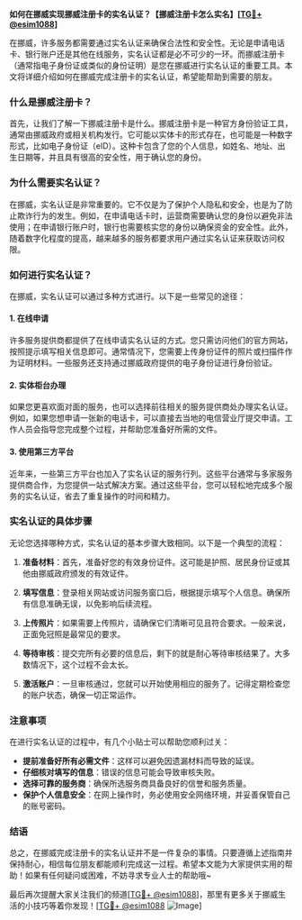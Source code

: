 **如何在挪威实现挪威注册卡的实名认证？【挪威注册卡怎么实名】[[TG💪+ @esim1088](https://t.me/s/esim1088)]**

在挪威，许多服务都需要通过实名认证来确保合法性和安全性。无论是申请电话卡、银行账户还是其他在线服务，实名认证都是必不可少的一环。而挪威注册卡（通常指电子身份证或类似的身份证明）是您在挪威进行实名认证的重要工具。本文将详细介绍如何在挪威完成注册卡的实名认证，希望能帮助到需要的朋友。

### 什么是挪威注册卡？

首先，让我们了解一下挪威注册卡是什么。挪威注册卡是一种官方身份验证工具，通常由挪威政府或相关机构发行。它可能以实体卡的形式存在，也可能是一种数字形式，比如电子身份证（eID）。这种卡包含了您的个人信息，如姓名、地址、出生日期等，并且具有很高的安全性，用于确认您的身份。

### 为什么需要实名认证？

在挪威，实名认证是非常重要的。它不仅是为了保护个人隐私和安全，也是为了防止欺诈行为的发生。例如，在申请电话卡时，运营商需要确认您的身份以避免非法使用；在申请银行账户时，银行也需要核实您的身份以确保资金的安全性。此外，随着数字化程度的提高，越来越多的服务都要求用户通过实名认证来获取访问权限。

### 如何进行实名认证？

在挪威，实名认证可以通过多种方式进行。以下是一些常见的途径：

#### 1. 在线申请

许多服务提供商都提供了在线申请实名认证的方式。您只需访问他们的官方网站，按照提示填写相关信息即可。通常情况下，您需要上传身份证件的照片或扫描件作为证明材料。一些服务还支持通过挪威政府提供的电子身份证进行身份验证。

#### 2. 实体柜台办理

如果您更喜欢面对面的服务，也可以选择前往相关的服务提供商处办理实名认证。例如，如果您想申请一张新的电话卡，可以直接去当地的电信营业厅提交申请。工作人员会指导您完成整个过程，并帮助您准备好所需的文件。

#### 3. 使用第三方平台

近年来，一些第三方平台也加入了实名认证的服务行列。这些平台通常与多家服务提供商合作，为您提供一站式解决方案。通过这些平台，您可以轻松地完成多个服务的实名认证，省去了重复操作的时间和精力。

### 实名认证的具体步骤

无论您选择哪种方式，实名认证的基本步骤大致相同。以下是一个典型的流程：

1. **准备材料**：首先，准备好您的有效身份证件。这可能是护照、居民身份证或其他由挪威政府颁发的有效证件。
   
2. **填写信息**：登录相关网站或访问服务窗口后，根据提示填写个人信息。确保所有信息准确无误，以免影响后续流程。

3. **上传照片**：如果需要上传照片，请确保它们清晰可见且符合要求。一般来说，正面免冠照是最常见的要求。

4. **等待审核**：提交完所有必要的信息后，剩下的就是耐心等待审核结果了。大多数情况下，这个过程不会太长。

5. **激活账户**：一旦审核通过，您就可以开始使用相应的服务了。记得定期检查您的账户状态，确保一切正常运作。

### 注意事项

在进行实名认证的过程中，有几个小贴士可以帮助您顺利过关：

- **提前准备好所有必需文件**：这样可以避免因遗漏材料而导致的延误。
- **仔细核对填写的信息**：错误的信息可能会导致审核失败。
- **选择可靠的服务商**：确保所选服务商具备良好的信誉和服务质量。
- **保护个人信息安全**：在网上操作时，务必使用安全网络环境，并妥善保管自己的账号密码。

### 结语

总之，在挪威完成注册卡的实名认证并不是一件复杂的事情。只要遵循上述指南并保持耐心，相信每位朋友都能顺利完成这一过程。希望本文能为大家提供实用的帮助！如果有任何疑问或困难，不妨寻求专业人士的帮助哦~

最后再次提醒大家关注我们的频道[[TG💪+ @esim1088](https://t.me/s/esim1088)]，那里有更多关于挪威生活的小技巧等着你发现！[[TG💪+ @esim1088](https://t.me/s/esim1088) ![Image](https://i.postimg.cc/4NQfJmqS/Snipaste-2025-05-13-00-14-12.png)]